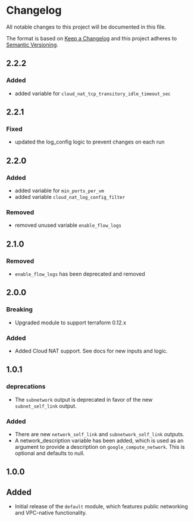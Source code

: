 # Changelog
All notable changes to this project will be documented in this file.

The format is based on [Keep a Changelog](http://keepachangelog.com/en/1.0.0/)
and this project adheres to [Semantic Versioning](http://semver.org/spec/v2.0.0.html).

## 2.2.2

### Added
* added variable for `cloud_nat_tcp_transitory_idle_timeout_sec`
## 2.2.1

### Fixed
* updated the log_config logic to prevent changes on each run

## 2.2.0

### Added
* added variable for `min_ports_per_vm`
* added variable `cloud_nat_log_config_filter`

### Removed
* removed unused variable `enable_flow_logs`

## 2.1.0

### Removed
* `enable_flow_logs` has been deprecated and removed

## 2.0.0
### Breaking

* Upgraded module to support terraform 0.12.x
### Added
* Added Cloud NAT support. See docs for new inputs and logic.

## 1.0.1

### deprecations

* The `subnetwork` output is deprecated in favor of the new `subnet_self_link` output.

### Added

* There are new `network_self_link` and `subnetwork_self_link` outputs.
* A network_description variable has been added, which is used as an argument to provide a description on `google_compute_network`. This is optional and defaults to null.

## 1.0.0

## Added

* Initial release of the `default` module, which features public networking and VPC-native functionality.